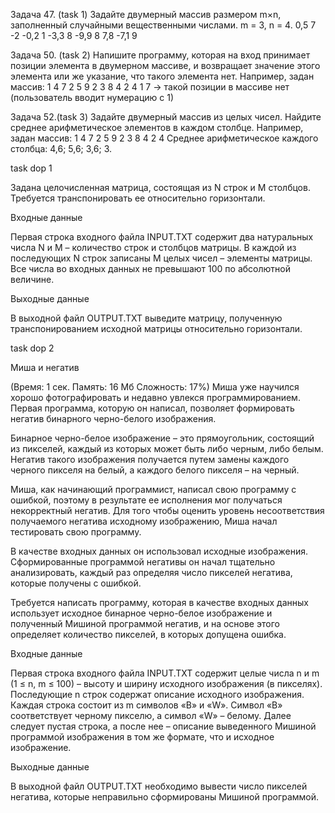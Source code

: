 
Задача 47. (task 1)
Задайте двумерный массив размером m×n, заполненный случайными вещественными числами.
m = 3, n = 4.
0,5 7 -2 -0,2
1 -3,3 8 -9,9
8 7,8 -7,1 9




Задача 50. (task 2)
Напишите программу, которая на вход принимает позиции элемента в двумерном массиве, 
и возвращает значение этого элемента или же указание, что такого элемента нет.
Например, задан массив:
1 4 7 2
5 9 2 3
8 4 2 4
1 7 -> такой позиции в массиве нет (пользователь вводит нумерацию с 1)




Задача 52.(task 3)
Задайте двумерный массив из целых чисел. Найдите среднее арифметическое элементов в каждом столбце.
Например, задан массив:
1 4 7 2
5 9 2 3
8 4 2 4
Среднее арифметическое каждого столбца: 4,6; 5,6; 3,6; 3.




task dop 1

Задана целочисленная матрица, состоящая из N строк и M столбцов. Требуется транспонировать ее относительно горизонтали.

Входные данные

Первая строка входного файла INPUT.TXT содержит два натуральных числа N и M – количество строк и столбцов матрицы. В каждой из последующих N строк записаны M целых чисел – элементы матрицы. Все числа во входных данных не превышают 100 по абсолютной величине.

Выходные данные

В выходной файл OUTPUT.TXT выведите матрицу, полученную транспонированием исходной матрицы относительно горизонтали.



task dop 2

Миша и негатив

(Время: 1 сек. Память: 16 Мб Сложность: 17%)
Миша уже научился хорошо фотографировать и недавно увлекся программированием. Первая программа, которую он написал, позволяет формировать негатив бинарного черно-белого изображения.

Бинарное черно-белое изображение – это прямоугольник, состоящий из пикселей, каждый из которых может быть либо черным, либо белым. Негатив такого изображения получается путем замены каждого черного пикселя на белый, а каждого белого пикселя – на черный.

Миша, как начинающий программист, написал свою программу с ошибкой, поэтому в результате ее исполнения мог получаться некорректный негатив. Для того чтобы оценить уровень несоответствия получаемого негатива исходному изображению, Миша начал тестировать свою программу.

В качестве входных данных он использовал исходные изображения. Сформированные программой негативы он начал тщательно анализировать, каждый раз определяя число пикселей негатива, которые получены с ошибкой.

Требуется написать программу, которая в качестве входных данных использует исходное бинарное черно-белое изображение и полученный Мишиной программой негатив, и на основе этого определяет количество пикселей, в которых допущена ошибка.

Входные данные

Первая строка входного файла INPUT.TXT содержит целые числа n и m (1 ≤ n, m ≤ 100) – высоту и ширину исходного изображения (в пикселях). Последующие n строк содержат описание исходного изображения. Каждая строка состоит из m символов «B» и «W». Символ «B» соответствует черному пикселю, а символ «W» – белому. Далее следует пустая строка, а после нее – описание выведенного Мишиной программой изображения в том же формате, что и исходное изображение.

Выходные данные

В выходной файл OUTPUT.TXT необходимо вывести число пикселей негатива, которые неправильно сформированы Мишиной программой.